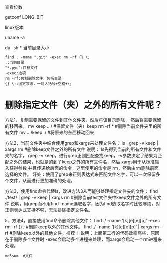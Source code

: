 查看位数

getconf LONG_BIT	



linux版本  

uname -a	



du -sh *	当前目录大小

```
find . -name ".git" -exec rm -rf {} \;
.:当前目录
"*.pyc":目标文件
-exec:选项
rm -rf:强制删除文件，包括目录
{} \;:固定写法，一对大括号+空格+\;
```

# 删除指定文件（夹）之外的所有文件呢？
方法1，复制需要保留的文件到其他文件夹，然后将该目录删除， 然后将需要保留的移回来。
mv keep …/ #保留文件（夹）keep
rm -rf * #删除当前文件夹里的所有文件
mv …/keep ./ #将原来的东西移动回来

方法2，当前文件夹中结合使用grep和xargs来处理文件名：
ls | grep -v keep | xargs rm #删除keep文件之外的所有文件
说明： ls先得到当前的所有文件和文件夹的名字， grep -v keep，进行grep正则匹配查找keep，-v参数决定了结果为匹配之外的结果，也就是的到了keep之外的所有文件名，然后 xargs用于从标准输入获得参数 并且传递给后面的命令，这里使用的命令是 rm，然后由rm删除前面选择的文件。
好处：使用了grep来正则表达式来匹配文件名字，可以一次保留多个文件，从而进行更加准确的处理。

方法3，使用find命令代替ls，改进方法3从而能够处理指定文件夹的文件：
find ./test/ | grep -v keep | xargs rm #删除当前test文件夹中keep文件之外的所有文件
说明，用grep而不用find -name选取名字，因为find选取名字时比较麻烦，对正则表达式支持不够，无法排除指定文件名。

5、方法4，直接使用find命令删除其他文件：
find ./ -name ‘[k][e][e][p]’ -exec rm -rf {} ; #删除keep以外的其他文件。
find ./ -name '[k][e][e][p]’ | xargs rm -rf #删除keep以外的其他文件。推荐！
说明：上面第二行的代码效率高些，原因在于删除多个文件时 -exec会启动多个进程来处理，而xargs会启动一个rm进程来处理。







```
md5sum	#文件
```

